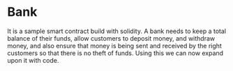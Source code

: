# Bank
It is a sample smart contract build with solidity.
A bank needs to keep a total balance of their funds, allow customers to deposit money, and withdraw money, 
and also ensure that money is being sent and received by the right customers so that there is no theft of funds. 
Using this we can now expand upon it with code.
